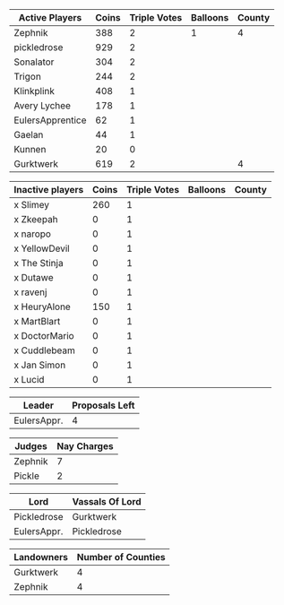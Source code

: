 | Active Players  | Coins | Triple Votes | Balloons | County |
|-----------------|-------|--------------|----------|--------|
| Zephnik         |  388  |2             |1         |  4     |
| pickledrose     |  929  |2             |          |        |
| Sonalator       | 304   |2             |          |        |
| Trigon          |244    |2             |          |        |
| Klinkplink      |408    | 1            |          |        |
| Avery Lychee    |   178 |   1          |          |        |
| EulersApprentice|62     |    1         |          |        |
| Gaelan          |   44  |     1        |          |        |
| Kunnen          |   20  |     0        |          |        |
|  Gurktwerk      | 619   |2             |          |4       |

| Inactive players| Coins | Triple Votes | Balloons | County |
|-----------------|-------|--------------|----------|--------|
|x Slimey         | 260   |1             |          |        |
|x Zkeepah        |   0   |  1           |          |        |
|x naropo         |  0    | 1            |          |        |
|x YellowDevil    | 0     |  1           |          |        |
|x The Stinja     | 0     |   1          |          |        |
|x Dutawe         |  0    |    1         |          |        |
|x ravenj         |   0   |     1        |          |        |
|x HeuryAlone     | 150   | 1            |          |        |
|x MartBlart      |  0    |1             |          |        |
|x DoctorMario    |    0  | 1            |          |        |
|x Cuddlebeam     | 0     |  1           |          |        |
|x Jan Simon      | 0     |   1          |          |        |
|x Lucid          | 0     |    1         |          |        |

|Leader      |Proposals Left|
|------------|--------------|
|EulersAppr. |4             |

|Judges     |Nay Charges|
|-----------|-----------|
|Zephnik    |7          |
|Pickle     |2          |

|Lord       | Vassals Of Lord|
|-----------|----------------|
|Pickledrose|Gurktwerk       |
|EulersAppr.|Pickledrose     |

|Landowners | Number of Counties |
|-----------|--------------------|
|Gurktwerk  |4                   |
|Zephnik    |4                   |
